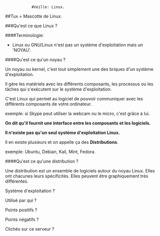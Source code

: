 				#Veille: Linux.

##Tux = Mascotte de Linux.

###Qu'est ce que Linux ?

####Terminologie:

- Linux ou GNU/Linux n'est pas un système d'exploitation mais un 'NOYAU'.

####Qu'est ce qu'un noyau ?

Un noyau ou kernel, c'est tout simplement une des briques d'un système d'exploitation.

Il gère les matériels avec les différents composants, les processus ou les tâches qui s'exécutent sur le système d'exploitation.

C'est Linux qui permet au logiciel de pouvoir communiquer avec les différents composants de votre ordinateur.

exemple: si Skype peut utiliser la webcam ou le micro, c'est grâce à lui.

**On dit qu'il fournit une interface entre les composants et les logiciels.**

**Il n'existe pas qu'un seul système d'exploitation Linux.**

Il en existe plusieurs et on appelle ça des **Distributions**.

exemple: Ubuntu, Debian, Kali, Mint, Fedora.

####Qu'est ce qu'une distribution ?

Une distribution est un ensemble de logiciels autour du noyau Linux.
Elles ont chacunes leurs spécificités.
Elles peuvent être graphiquement très différentes.


Système d'exploitation ?



Utilisé par qui ?



Points positifs ?



Points négatifs ?



Clichés sur ce serveur ?
